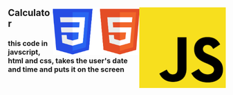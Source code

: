 # <img src="https://github.com/rodrigonuness/language_pictures/blob/master/Javascript.png" align="right" width="200">
# <img src="https://github.com/rodrigonuness/language_pictures/blob/master/html&css.png" align="right" width="200">
## Calculator
### this code in javscript, html and css, takes the user's date and time and puts it on the screen
### 
####

